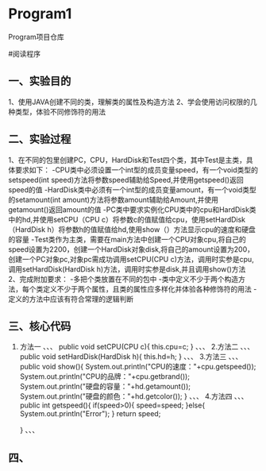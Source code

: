 # Program1
Program项目仓库

#阅读程序

## 一、实验目的
1、使用JAVA创建不同的类，理解类的属性及构造方法
2、学会使用访问权限的几种类型，体验不同修饰符的用法
## 二、实验过程
1、在不同的包里创建PC，CPU，HardDisk和Test四个类，其中Test是主类，具体要求如下：
-CPU类中必须设置一个int型的成员变量speed，有一个void类型的setspeed(int speed)方法将参数speed辅助给Speed,并使用getspeed()返回speed的值
-HardDisk类中必须有一个int型的成员变量amount，有一个void类型的setamount(int amount)方法将参数amount辅助给Amount,并使用getamount()返回amount的值
-PC类中要求实例化CPU类中的cpu和HardDisk类中的hd,并使用setCPU（CPU c）将参数c的值赋值给cpu，使用setHardDisk（HardDisk h）将参数h的值赋值给hd,使用show（）方法显示cpu的速度和硬盘的容量
-Test类作为主类，需要在main方法中创建一个CPU对象cpu,将自己的speed设置为2200，创建一个HardDisk对象disk,将自己的amount设置为200，创建一个PC对象pc,对象pc需成功调用setCPU(CPU c)方法，调用时实参是cpu,调用setHardDisk(HardDisk h)方法，调用时实参是disk,并且调用show()方法
2、完成附加要求：
-多把个类放置在不同的包中
-类中定义不少于两个构造方法，每个类定义不少于两个属性，且类的属性应多样化并体验各种修饰符的用法
-定义的方法中应该有符合常理的逻辑判断
## 三、核心代码
1. 方法一
、、、
public void setCPU(CPU c){
		this.cpu=c;
	}
、、、
2.方法二
、、、
public void setHardDisk(HardDisk h){
		this.hd=h;
	}
、、、
3.方法三
、、、
public void show(){
		System.out.println("CPU的速度："+cpu.getspeed());
		System.out.println("CPU的品牌："+cpu.getbrand());
		System.out.println("硬盘的容量："+hd.getamount());
	  System.out.println("硬盘的颜色："+hd.getcolor());
	}
、、、
4.方法四
、、、
public int getspeed(){
		  if(speed>0){
			  speed=speed;
			}else{
				System.out.println("Error");
			}
		return speed;
		
	}
、、、
## 四、
